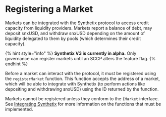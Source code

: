 # Registering a Market

Markets can be integrated with the Synthetix protocol to access credit capacity from liquidity providers. Markets report a balance of debt, may deposit snxUSD, and withdraw snxUSD depending on the amount of liquidity delegated to them by pools (which determines their credit capacity).[​](https://snx-v3-docs.vercel.app/pools-markets/integrating-markets#registering-markets)

{% hint style="info" %}
**Synthetix V3 is currently in alpha.** Only governance can register markets until an SCCP alters the feature flag.
{% endhint %}

Before a market can interact with the protocol, it must be registered using the `registerMarket` function. This function accepts the address of a market, which will be able to integrate with Synthetix (to perform actions like depositing and withdrawing snxUSD) using the ID returned by the function.

Markets cannot be registered unless they conform to the `IMarket` interface. See [Integrating Synthetix](integrating-synthetix.md) for more information on the functions that must be implemented.
